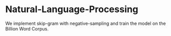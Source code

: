 # Natural-Language-Processing
We implement skip-gram with negative-sampling and train the model on the Billion Word Corpus.
